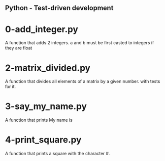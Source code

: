 ## Python - Test-driven development
# 0-add_integer.py
A function that adds 2 integers. a and b must be first casted to integers if they are float
# 2-matrix_divided.py
A function that divides all elements of a matrix by a given number. with tests for it.
# 3-say_my_name.py
A function that prints My name is <first name> <last name>
# 4-print_square.py
A function that prints a square with the character #.
